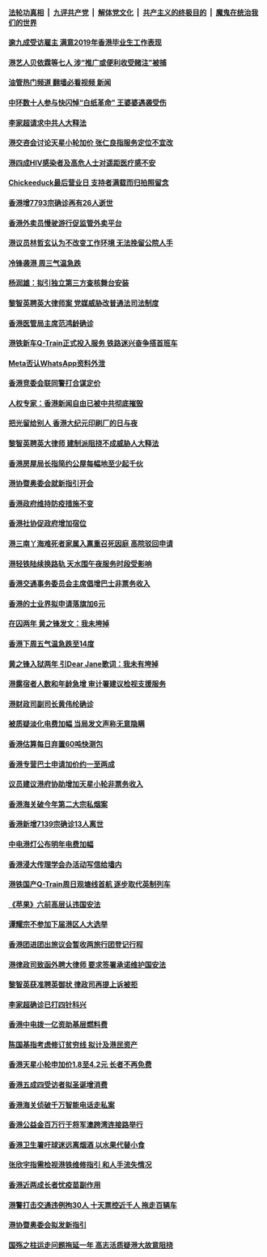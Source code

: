 ####  [法轮功真相](../../../../basic/blob/master/README.md?t=11292302) &nbsp;|&nbsp; [九评共产党](../../../../9ping.md/blob/master/README.md?t=11292302) &nbsp;|&nbsp; [解体党文化](../../../../jtdwh.md/blob/master/README.md?t=11292302)  &nbsp;|&nbsp; [共产主义的终极目的](../../../../gczydzjmd.md/blob/master/README.md?t=11292302) &nbsp;|&nbsp; [魔鬼在统治我们的世界](../../../../mgztzwmdsj.md/blob/master/README.md?t=11292302) 

#### [逾九成受访雇主 满意2019年香港毕业生工作表现](../pages/nsc415/n13875019.md?t=11292302) 

#### [港艺人贝依霖等七人 涉“推广或便利收受赌注”被捕](../pages/nsc415/n13875008.md?t=11292302) 

#### [油管热门频道 翻墙必看视频 新闻](http://129.146.143.75:81/youtube.html?11292302)

#### [中环数十人参与快闪悼“白纸革命” 王婆婆遇袭受伤](../pages/nsc415/n13875000.md?t=11292302) 

#### [李家超请求中共人大释法](../pages/nsc415/n13874987.md?t=11292302) 

#### [港交咨会讨论天星小轮加价 张仁良指服务定位不宜改](../pages/nsc415/n13874983.md?t=11292302) 

#### [港四成HIV感染者及高危人士对遥距医疗感不安](../pages/nsc415/n13874978.md?t=11292302) 

#### [Chickeeduck最后营业日 支持者满载而归拍照留念](../pages/nsc415/n13874972.md?t=11292302) 

#### [香港增7793宗确诊再有26人逝世](../pages/nsc415/n13874957.md?t=11292302) 

#### [香港外卖员慢驶游行促监管外卖平台](../pages/nsc415/n13874369.md?t=11292302) 

#### [港议员林哲玄认为不改变工作环境 无法挽留公院人手](../pages/nsc415/n13874360.md?t=11292302) 

#### [冷锋袭港 周三气温急跌](../pages/nsc415/n13874353.md?t=11292302) 

#### [杨润雄：拟引独立第三方查核舞台安装](../pages/nsc415/n13874316.md?t=11292302) 

#### [黎智英聘英大律师案 党媒威胁改普通法司法制度](../pages/nsc415/n13874284.md?t=11292302) 

#### [香港医管局主席范鸿龄确诊](../pages/nsc415/n13874309.md?t=11292302) 

#### [港铁新车Q-Train正式投入服务 铁路迷兴奋争搭首班车](../pages/nsc415/n13874296.md?t=11292302) 

#### [Meta否认WhatsApp资料外泄](../pages/nsc415/n13874290.md?t=11292302) 

#### [香港竞委会联同警打合谋定价](../pages/nsc415/n13874288.md?t=11292302) 

#### [人权专家：香港新闻自由已被中共彻底摧毁](../pages/nsc415/n13874041.md?t=11292302) 

#### [把光留给别人 香港大纪元印刷厂的日与夜](../pages/nsc415/n13873449.md?t=11292302) 

#### [黎智英聘英大律师 建制派阻挠不成威胁人大释法](../pages/nsc415/n13872760.md?t=11292302) 

#### [香港房屋局长指简约公屋每幅地至少起千伙](../pages/nsc415/n13872648.md?t=11292302) 

#### [港协暨奥委会就新指引开会](../pages/nsc415/n13872619.md?t=11292302) 

#### [香港政府维持防疫措施不变](../pages/nsc415/n13872590.md?t=11292302) 

#### [香港社协促政府增加宿位](../pages/nsc415/n13872583.md?t=11292302) 

#### [港三南丫海难死者家属入禀重召死因庭 高院驳回申请](../pages/nsc415/n13872581.md?t=11292302) 

#### [港轻铁陆续换路轨 天水围午夜服务时段受影响](../pages/nsc415/n13872578.md?t=11292302) 

#### [香港交通事务委员会主席倡增巴士非票务收入](../pages/nsc415/n13872575.md?t=11292302) 

#### [香港的士业界拟申请落旗加6元](../pages/nsc415/n13872565.md?t=11292302) 

#### [在囚两年 黄之锋发文：我未垮掉](../pages/nsc415/n13872004.md?t=11292302) 

#### [香港下周五气温急跌至14度](../pages/nsc415/n13871938.md?t=11292302) 

#### [黄之锋入狱两年 引Dear Jane歌词：我未有垮掉](../pages/nsc415/n13871928.md?t=11292302) 

#### [港露宿者人数和年龄急增 审计署建议检视支援服务](../pages/nsc415/n13871924.md?t=11292302) 

#### [港财政司副司长黄伟纶确诊](../pages/nsc415/n13871918.md?t=11292302) 

#### [被质疑淡化电费加幅 当局发文声称无意隐瞒](../pages/nsc415/n13871914.md?t=11292302) 

#### [香港估算每日弃置60吨快测包](../pages/nsc415/n13871896.md?t=11292302) 

#### [香港专营巴士申请加价约一至两成](../pages/nsc415/n13871881.md?t=11292302) 

#### [议员建议港府协助增加天星小轮非票务收入](../pages/nsc415/n13871200.md?t=11292302) 

#### [香港海关破今年第二大宗私烟案](../pages/nsc415/n13871193.md?t=11292302) 

#### [香港新增7139宗确诊13人离世](../pages/nsc415/n13871191.md?t=11292302) 

#### [中电港灯公布明年电费加幅](../pages/nsc415/n13871184.md?t=11292302) 

#### [香港浸大传理学会办活动写信给墙内](../pages/nsc415/n13871178.md?t=11292302) 

#### [港铁国产Q-Train周日观塘线首航 逐步取代英制列车](../pages/nsc415/n13871173.md?t=11292302) 

#### [《苹果》六前高层认违国安法](../pages/nsc415/n13871129.md?t=11292302) 

#### [谭耀宗不参加下届港区人大选举](../pages/nsc415/n13870537.md?t=11292302) 

#### [香港团进团出旅议会暂收两旅行团登记行程](../pages/nsc415/n13870532.md?t=11292302) 

#### [港律政司致函外聘大律师 要求签署承诺维护国安法](../pages/nsc415/n13870527.md?t=11292302) 

#### [黎智英获准聘英御状 律政司再提上诉被拒](../pages/nsc415/n13870522.md?t=11292302) 

#### [李家超确诊已打四针科兴](../pages/nsc415/n13870515.md?t=11292302) 

#### [香港中电拨一亿资助基层燃料费](../pages/nsc415/n13870505.md?t=11292302) 

#### [陈国基指考虑修订贫穷线 拟计及港民资产](../pages/nsc415/n13870490.md?t=11292302) 

#### [香港天星小轮申加价1.8至4.2元 长者不再免费](../pages/nsc415/n13870487.md?t=11292302) 

#### [香港五成四受访者拟圣诞增消费](../pages/nsc415/n13870480.md?t=11292302) 

#### [香港海关侦破千万智能电话走私案](../pages/nsc415/n13869852.md?t=11292302) 

#### [香港公益金百万行于将军澳跨湾连接路举行](../pages/nsc415/n13869848.md?t=11292302) 

#### [香港卫生署吁球迷远离烟酒 以水果代替小食](../pages/nsc415/n13869841.md?t=11292302) 

#### [张欣宇指需检视港铁维修指引 和人手流失情况](../pages/nsc415/n13869837.md?t=11292302) 

#### [香港近两成长者忧疫苗副作用](../pages/nsc415/n13869833.md?t=11292302) 

#### [港警打击交通违例拘30人 十天票控近千人 拖走百辆车](../pages/nsc415/n13869823.md?t=11292302) 

#### [港协暨奥委会拟发新指引](../pages/nsc415/n13869821.md?t=11292302) 

#### [国殇之柱运走问题拖延一年 高志活质疑港大故意阻挠](../pages/nsc415/n13869660.md?t=11292302) 

<img src='http://gfw-breaker.win/goodnews/indexes/nsc415.md' width='0px' height='0px'/>
